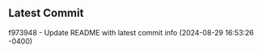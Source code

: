 
## Latest Commit
f973948 - Update README with latest commit info (2024-08-29 16:53:26 -0400) <Yunxi-Zhou>
